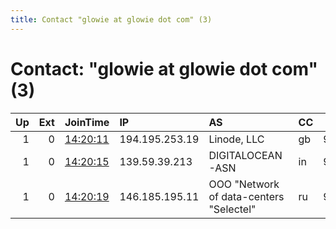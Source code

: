 ```yaml
---
title: Contact "glowie at glowie dot com" (3)
---
```


# Contact: "glowie at glowie dot com" (3)

|   Up |   Ext | JoinTime                                                                                              | IP             | AS                                                     | CC   |   ORp |   Dirp | OS    | Version   | Nickname   |   eFamMembers |
|-----:|------:|:------------------------------------------------------------------------------------------------------|:---------------|:-------------------------------------------------------|:-----|------:|-------:|:------|:----------|:-----------|--------------:|
|    1 |     0 | [14:20:11](https://nusenu.github.io/OrNetStats/w/relay/B7A9F3DA92FBDE4989A476F6E8B9C70B6116D2C5.html) | 194.195.253.19 | Linode, LLC                                            | gb   |  9001 |      0 | Linux | 0.4.6.10  | glowie     |             6 |
|    1 |     0 | [14:20:15](https://nusenu.github.io/OrNetStats/w/relay/D64F54BBE2983EE9ABC339A1E44C3C9A61D06292.html) | 139.59.39.213  | DIGITALOCEAN-ASN                                       | in   |  9001 |      0 | Linux | 0.4.6.10  | glowie2    |             6 |
|    1 |     0 | [14:20:19](https://nusenu.github.io/OrNetStats/w/relay/36A6B35E42CF89540FBA8EC751B731CF79D7499C.html) | 146.185.195.11 | OOO &quot;Network of data-centers &quot;Selectel&quot; | ru   |  9001 |      0 | Linux | 0.4.6.10  | glowie3    |             6 |
